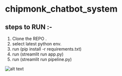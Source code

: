 # chipmonk_chatbot_system

## steps to RUN :-

1. Clone the REPO .
2. select latest python env.
3. run (pip install -r requirements.txt)
4. run (streamlit run app.py)
5. run (streamlit run pipeline.py)

   
![alt text](https://drive.google.com/file/d/1AzEO-Qs-v8nOq1TZoYx93kZUeX4tGOJt/view?usp=drive_link)
